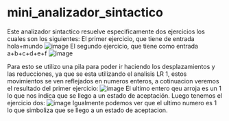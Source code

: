 # mini_analizador_sintactico

Este analizador sintactico resuelve especificamente dos ejercicios los cuales son los siguientes:
El primer ejercicio, que tiene de entrada hola+mundo
![image](https://user-images.githubusercontent.com/84942556/187570106-20918ff1-faac-451f-a100-e09bff8951a3.png)
El segundo ejercicio, que tiene como entrada a+b+c+d+e+f
![image](https://user-images.githubusercontent.com/84942556/187570180-303695de-3b93-4b29-84a5-dd6ae7bc7489.png)

Para esto se utilizo una pila para poder ir haciendo los desplazamientos y las reducciones, ya que se esta utilizando el analisis LR 1, estos movimientos se ven reflejados en numeros enteros, a cotinuacion veremos el resultado del primer ejercicio:
![image](https://user-images.githubusercontent.com/84942556/187570453-af1f1a51-3ee6-4a0e-bad3-a468f1d2a9ee.png)
El ultimo entero qeu arroja es un 1 lo que nos indica que se llego a un estado de aceptación.
Luego tenemos el ejercicio dos:
![image](https://user-images.githubusercontent.com/84942556/187570550-2c62cbf0-e53b-40e1-921f-f30cf8cee79f.png)
Igualmente podemos ver que el ultimo numero es 1 lo que simboliza que se llego a un estado de aceptacion.
